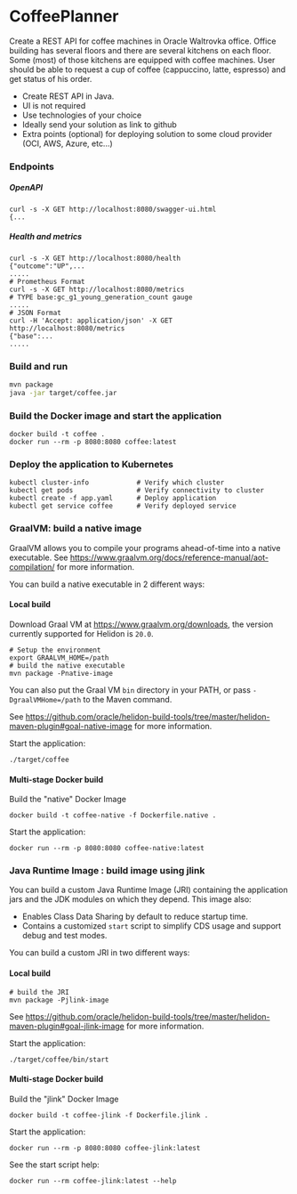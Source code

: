 # CoffeePlanner

Create a REST API for coffee machines in Oracle Waltrovka office. Office building has several floors and there are several kitchens on each floor. Some (most) of those kitchens are equipped with coffee machines. User should be able to request a cup of coffee (cappuccino, latte, espresso) and get status of his order.

* Create REST API in Java.
* UI is not required
* Use technologies of your choice
* Ideally send your solution as link to github
* Extra points (optional) for deploying solution to some cloud provider (OCI, AWS, Azure, etc...)


### Endpoints

##### OpenAPI

```
curl -s -X GET http://localhost:8080/swagger-ui.html
{...
```

##### Health and metrics

```
curl -s -X GET http://localhost:8080/health
{"outcome":"UP",...
.....
# Prometheus Format
curl -s -X GET http://localhost:8080/metrics
# TYPE base:gc_g1_young_generation_count gauge
.....
# JSON Format
curl -H 'Accept: application/json' -X GET http://localhost:8080/metrics
{"base":...
.....
```


### Build and run

```bash
mvn package
java -jar target/coffee.jar
```

### Build the Docker image and start the application

```
docker build -t coffee .
docker run --rm -p 8080:8080 coffee:latest
```

### Deploy the application to Kubernetes

```
kubectl cluster-info            # Verify which cluster
kubectl get pods                # Verify connectivity to cluster
kubectl create -f app.yaml      # Deploy application
kubectl get service coffee      # Verify deployed service
```

### GraalVM: build a native image

GraalVM allows you to compile your programs ahead-of-time into a native
 executable. See https://www.graalvm.org/docs/reference-manual/aot-compilation/
 for more information.

You can build a native executable in 2 different ways:

#### Local build

Download Graal VM at https://www.graalvm.org/downloads, the version
 currently supported for Helidon is `20.0`.

```
# Setup the environment
export GRAALVM_HOME=/path
# build the native executable
mvn package -Pnative-image
```

You can also put the Graal VM `bin` directory in your PATH, or pass
 `-DgraalVMHome=/path` to the Maven command.

See https://github.com/oracle/helidon-build-tools/tree/master/helidon-maven-plugin#goal-native-image
 for more information.

Start the application:

```
./target/coffee
```

#### Multi-stage Docker build

Build the "native" Docker Image

```
docker build -t coffee-native -f Dockerfile.native .
```

Start the application:

```
docker run --rm -p 8080:8080 coffee-native:latest
```


### Java Runtime Image : build image using jlink

You can build a custom Java Runtime Image (JRI) containing the application jars and the JDK modules 
on which they depend. This image also:

* Enables Class Data Sharing by default to reduce startup time. 
* Contains a customized `start` script to simplify CDS usage and support debug and test modes. 
 
You can build a custom JRI in two different ways:

#### Local build

```
# build the JRI
mvn package -Pjlink-image
```

See https://github.com/oracle/helidon-build-tools/tree/master/helidon-maven-plugin#goal-jlink-image
 for more information.

Start the application:

```
./target/coffee/bin/start
```

#### Multi-stage Docker build

Build the "jlink" Docker Image

```
docker build -t coffee-jlink -f Dockerfile.jlink .
```

Start the application:

```
docker run --rm -p 8080:8080 coffee-jlink:latest
```

See the start script help:

```
docker run --rm coffee-jlink:latest --help
```